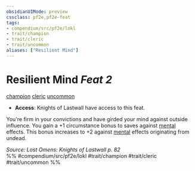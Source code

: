 ```yaml
---
obsidianUIMode: preview
cssclass: pf2e,pf2e-feat
tags:
- compendium/src/pf2e/lokl
- trait/champion
- trait/cleric
- trait/uncommon
aliases: ["Resilient Mind"]
---
```

# Resilient Mind  *Feat 2*  
[champion](Reference/Rules/Traits/champion.md "Champion Class Trait")  [cleric](Reference/Rules/Traits/cleric.md "Cleric Class Trait")  [uncommon](uncommon.md "Uncommon Rarity Trait")  

- **Access**: Knights of Lastwall have access to this feat.

You're firm in your convictions and have girded your mind against outside influence. You gain a +1 circumstance bonus to saves against [mental](mental.md "Mental Effect Trait") effects. This bonus increases to +2 against [mental](mental.md "Mental Effect Trait") effects originating from undead.

*Source: Lost Omens: Knights of Lastwall p. 82*  
%% #compendium/src/pf2e/lokl #trait/champion #trait/cleric #trait/uncommon %%